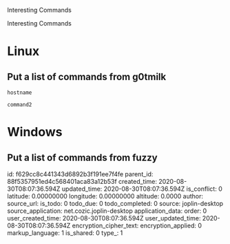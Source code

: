 Interesting Commands

Interesting Commands

# Linux
## Put a list of commands from g0tmilk
`hostname`

`command2`

# Windows
## Put a list of commands from fuzzy

id: f629cc8c441343d6892b3f191ee7f4fe
parent_id: 88f5357951ed4c568401aca83a12b53f
created_time: 2020-08-30T08:07:36.594Z
updated_time: 2020-08-30T08:07:36.594Z
is_conflict: 0
latitude: 0.00000000
longitude: 0.00000000
altitude: 0.0000
author: 
source_url: 
is_todo: 0
todo_due: 0
todo_completed: 0
source: joplin-desktop
source_application: net.cozic.joplin-desktop
application_data: 
order: 0
user_created_time: 2020-08-30T08:07:36.594Z
user_updated_time: 2020-08-30T08:07:36.594Z
encryption_cipher_text: 
encryption_applied: 0
markup_language: 1
is_shared: 0
type_: 1